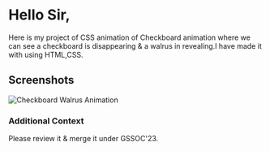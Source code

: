 <h1>Hello Sir,</h1>
Here is my project of CSS animation of Checkboard animation where we can see a checkboard is disappearing & a walrus in revealing.I have made it with using HTML,CSS.

<h2>Screenshots</h2>


![Checkboard Walrus Animation](https://github.com/apu52/Dev-Geeks/assets/114172928/42fd08c8-3251-4cb5-9469-706710bb7e4a)


<h3>Additional Context</h3>
Please review it & merge it under GSSOC'23.
